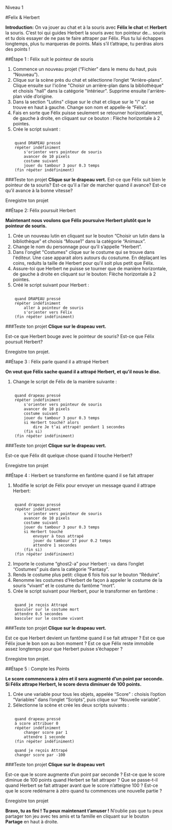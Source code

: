 Niveau 1

#Felix & Herbert

__Introduction:__
On va jouer au chat et à la souris avec __Félix le chat__ et __Herbert__ la souris. C’est toi qui guides Herbert la souris avec ton pointeur de... souris et tu dois essayer de ne pas te faire attraper par Félix. Plus tu lui échappes longtemps, plus tu marqueras de points. Mais s’il t’attrape, tu perdras alors des points !

##Étape 1 : Félix suit le pointeur de souris

1. Commence un nouveau projet (“Fichier" dans le menu du haut, puis “Nouveau”).
2. Clique sur la scène près du chat et sélectionne l’onglet “Arrière-plans”. Clique ensuite sur l'icône "Choisir un arrière-plan dans la bibliothèque" et choisis "hall" dans la catégorie "Intérieur". Supprime ensuite l'arrière-plan vide d’origine. 
3. Dans la section "Lutins" clique sur le chat et clique sur le "i" qui se trouve en haut à gauche. Change son nom et appelle-le “Félix”.
4. Fais en sorte que Félix puisse seulement se retourner horizontalement, de gauche à droite, en cliquant sur ce bouton : Flèche horizontale à 2 pointes.
5. Crée le script suivant :

```scratch

	quand DRAPEAU pressé
	répéter indéfiniment
		s'orienter vers pointeur de souris
		avancer de 10 pixels
		costume suivant
		jouer du tambour 3 pour 0.3 temps
	(fin répéter indéfiniment)
```
		
###Teste ton projet
__Clique sur le drapeau vert.__
Est-ce que Félix suit bien le pointeur de ta souris? 
Est-ce qu’il a l’air de marcher quand il avance? 
Est-ce qu’il avance à la bonne vitesse?

Enregistre ton projet

##Étape 2: Félix poursuit Herbert

__Maintenant nous voulons que Félix poursuive Herbert plutôt que le pointeur de souris.__

1. Crée un nouveau lutin en cliquant sur le bouton “Choisir un lutin dans la bibliothèque” et choisis “Mouse1” dans la catégorie “Animaux”.
2. Change le nom du personnage pour qu’il s’appelle “Herbert”.
3. Dans l'onglet "Costumes" clique sur le costume qui se trouve dans l'éditeur. Une case apparait alors autours du cosutume. En déplaçant les coins, reduits la taille de Herbert pour qu'il soit plus petit que Félix.
4. Assure-toi que Herbert ne puisse se tourner que de manière horizontale, de gauche à droite en cliquant sur le bouton: Flèche horizontale à 2 pointes.
5. Créé le script suivant pour Herbert :


```scratch
	
	quand DRAPEAU pressé
	répéter indéfiniment
		aller à pointeur de souris
		s'orienter vers Félix
	(fin répéter indéfiniment)
```

###Teste ton projet
__Clique sur le drapeau vert.__

Est-ce que Herbert bouge avec le pointeur de souris?
Est-ce que Félix poursuit Herbert?

Enregistre ton projet.

##Étape 3 : Félix parle quand il a attrapé Herbert

__On veut que Félix sache quand il a attrapé Herbert, et qu'il nous le dise.__


1. Change le script de Félix de la manière suivante :

```scratch
	
	quand drapeau pressé
	répéter indéfiniment
		s'orienter vers pointeur de souris
		avancer de 10 pixels
		costume suivant
		jouer du tambour 3 pour 0.3 temps
		si Herbert touché? alors
			dire Je t’ai attrapé! pendant 1 secondes
		(fin si)
	(fin répéter indéfiniment)
```

###Teste ton projet
__Clique sur le drapeau vert.__

Est-ce que Félix dit quelque chose quand il touche Herbert?

Enregistre ton projet

##Étape 4 : Herbert se transforme en fantôme quand il se fait attraper

1. Modifie le script de Félix pour envoyer un message quand il attrape Herbert:

```scratch
	
	quand drapeau pressé
	répéter indéfiniment
		s'orienter vers pointeur de souris
		avancer de 10 pixels
		costume suivant
		jouer du tambour 3 pour 0.3 temps
		si Herbert touché 
			envoyer à tous attrapé
			jouer du tambour 17 pour 0.2 temps
			attendre 1 secondes
		(fin si)
	(fin répéter indéfiniment)
```
2. Importe le costume “ghost2-a” pour Herbert : va dans l’onglet “Costumes” puis dans la catégorie “Fantasy”.
3. Rends le costume plus petit: clique 6 fois fois sur le bouton “Réduire”.
4. Renomme les costumes d’Herbert de façon à appeler le costume de la souris “vivant” et le costume du fantôme “mort”.
5. Crée le script suivant pour Herbert, pour le transformer en fantôme :

```scratch
	
	quand je reçois Attrapé
	basculer sur le costume mort
	attendre 0.5 secondes
	basculer sur le costume vivant
```
	
###Teste ton projet
__Clique sur le drapeau vert.__

Est ce que Herbert devient un fantôme quand il se fait attraper ? 
Est ce que Félix joue le bon son au bon moment ? 
Est ce que Félix reste immobile assez longtemps pour que Herbert puisse s’échapper ? 

Enregistre ton projet.

##Étape 5 : Compte les Points

__Le score commencera à zéro et il sera augmenté d’un point par seconde. Si Félix attrape Herbert, le score devra diminuer de 100 points.__

1. Crée une variable pour tous les objets, appelée “Score” : choisis l’option “Variables” dans l’onglet “Scripts”, puis clique sur “Nouvelle variable”. 
2. Sélectionne la scène et crée les deux scripts suivants :

```scratch
	
	quand drapeau pressé
	à score attribuer 0
	répéter indéfiniment
		changer score par 1
		attendre 1 seconde
	(fin répéter indéfiniment)
	
	quand je reçois Attrapé
	changer score par -100
```
	
###Teste ton projet
__Clique sur le drapeau vert__

Est-ce que le score augmente d’un point par seconde ? 
Est-ce que le score diminue de 100 points quand Herbert se fait attraper ? 
Que se passe-t-il quand Herbert se fait attraper avant que le score n’atteigne 100 ? 
Est-ce que le score redémarre à zéro quand tu commences une nouvelle partie ?

Enregistre ton projet

__Bravo, tu as fini ! Tu peux maintenant t’amuser !__
N’oublie pas que tu peux partager ton jeu avec tes amis et ta famille en cliquant sur le bouton __Partage__ en haut à droite. 
